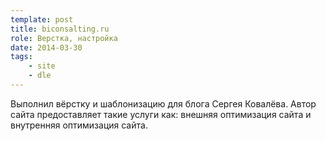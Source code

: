 ```yaml
---
template: post
title: biconsalting.ru
role: Верстка, настройка
date: 2014-03-30
tags:
    - site
    - dle
---
```


Выполнил вёрстку и шаблонизацию для блога Сергея Ковалёва. 
Автор сайта предоставляет такие услуги как: внешняя оптимизация сайта и внутренняя оптимизация сайта.

